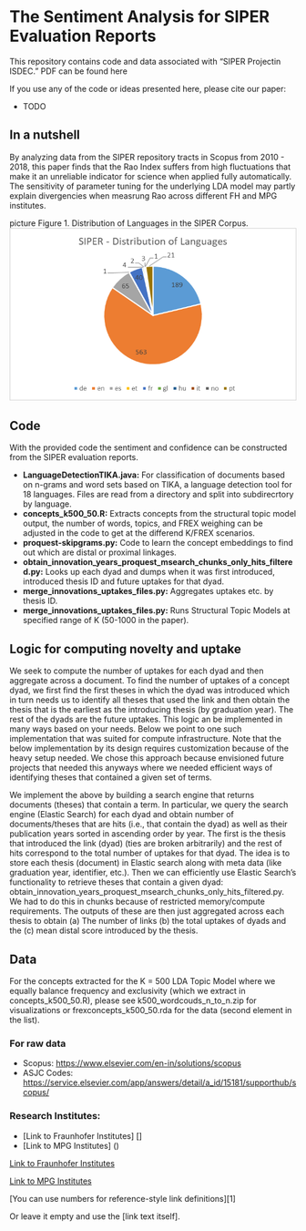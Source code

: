 # The Sentiment Analysis for SIPER Evaluation Reports
This repository contains code and data associated with “SIPER Projectin ISDEC.” PDF can be found here

If you use any of the code or ideas presented here, please cite our paper:
* TODO

## In a nutshell
By analyzing data from the SIPER repository tracts in Scopus from 2010 - 2018, this paper finds that the Rao Index suffers from high fluctuations that make it an unreliable indicator for science when applied fully automatically. 
The sensitivity of parameter tuning for the underlying LDA model may partly explain divergencies when measrung Rao across different FH and MPG institutes.

picture Figure 1. Distribution of Languages in the SIPER Corpus.
![DATA](https://github.com/azielinskiACC/eval_SIPER_sentiments/blob/main/SiperLanguagesData.png)

## Code
With the provided code the sentiment and confidence can be constructed from the SIPER evaluation reports.

* **LanguageDetectionTIKA.java:** For classification of documents based on n-grams and word sets based on TIKA, a language detection tool for 18 languages. Files are read from a directory and split into subdirecrtory by language.
* **concepts_k500_50.R:** Extracts concepts from the structural topic model output, the number of words, topics, and FREX weighing can be adjusted in the code to get at the differend K/FREX scenarios.
* **proquest-skipgrams.py:** Code to learn the concept embeddings to find out which are distal or proximal linkages.
* **obtain_innovation_years_proquest_msearch_chunks_only_hits_filtered.py:** Looks up each dyad and dumps when it was first introduced, introduced thesis ID and future uptakes for that dyad.
* **merge_innovations_uptakes_files.py:** Aggregates uptakes etc. by thesis ID.
* **merge_innovations_uptakes_files.py:** Runs Structural Topic Models at specified range of K (50-1000 in the paper).

## Logic for computing novelty and uptake
We seek to compute the number of uptakes for each dyad and then aggregate across a document. To find the number of uptakes of a concept dyad, we first find the first theses in which the dyad was introduced which in turn needs us to identify all theses that used the link and then obtain the thesis that is the earliest as the introducing thesis (by graduation year). The rest of the dyads are the future uptakes. This logic an be implemented in many ways based on your needs. Below we point to one such implementation that was suited for compute infrastructure. Note that the below implementation by its design requires customization because of the heavy setup needed. We chose this approach because envisioned future projects that needed this anyways where we needed efficient ways of identifying theses that contained a given set of terms.

We implement the above by building a search engine that returns documents (theses) that contain a term. In particular, we query the search engine (Elastic Search) for each dyad and obtain number of documents/theses that are hits (i.e., that contain the dyad) as well as their publication years sorted in ascending order by year. The first is the thesis that introduced the link (dyad) (ties are broken arbitrarily) and the rest of hits correspond to the total number of uptakes for that dyad. The idea is to store each thesis (document) in Elastic search along with meta data (like graduation year, identifier, etc.). Then we can efficiently use Elastic Search’s functionality to retrieve theses that contain a given dyad: obtain_innovation_years_proquest_msearch_chunks_only_hits_filtered.py. We had to do this in chunks because of restricted memory/compute requirements. The outputs of these are then just aggregated across each thesis to obtain (a) The number of links (b) the total uptakes of dyads and the (c) mean distal score introduced by the thesis.

## Data
For the concepts extracted for the K = 500 LDA Topic Model where we equally balance frequency and exclusivity (which we extract in concepts_k500_50.R), please see k500_wordcouds_n_to_n.zip for visualizations or frexconcepts_k500_50.rda for the data (second element in the list).

### For raw data 
* Scopus: https://www.elsevier.com/en-in/solutions/scopus
* ASJC Codes: https://service.elsevier.com/app/answers/detail/a_id/15181/supporthub/scopus/

### Research Institutes:
* [Link to Fraunhofer Institutes] []
* [Link to MPG Institutes] ()

[Link to Fraunhofer Institutes](https://en.wikipedia.org/wiki/Fraunhofer_Society#:~:text=%20These%20are%20Fraunhofer%20Institute%20s%20for:%20,IZI%2010%20Laser%20Technology%20%E2%80%93%20ILT%20More)

[Link to MPG Institutes](https://en.wikipedia.org/wiki/List_of_Max_Planck_Institutes#:~:text=Institutes%20and%20Research%20Units%20%20%20%20Name,&%20Social%20Sciences%20%2017%20more%20rows)


[You can use numbers for reference-style link definitions][1]

Or leave it empty and use the [link text itself].

